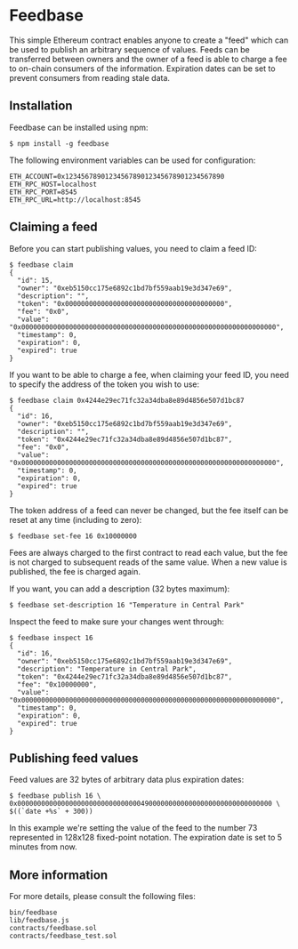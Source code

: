 Feedbase
========

This simple Ethereum contract enables anyone to create a "feed" which
can be used to publish an arbitrary sequence of values.  Feeds can be
transferred between owners and the owner of a feed is able to charge a
fee to on-chain consumers of the information.  Expiration dates can be
set to prevent consumers from reading stale data.


Installation
------------

Feedbase can be installed using npm:

    $ npm install -g feedbase

The following environment variables can be used for configuration:

    ETH_ACCOUNT=0x1234567890123456789012345678901234567890
    ETH_RPC_HOST=localhost
    ETH_RPC_PORT=8545
    ETH_RPC_URL=http://localhost:8545


Claiming a feed
---------------

Before you can start publishing values, you need to claim a feed ID:

    $ feedbase claim
    {
      "id": 15,
      "owner": "0xeb5150cc175e6892c1bd7bf559aab19e3d347e69",
      "description": "",
      "token": "0x0000000000000000000000000000000000000000",
      "fee": "0x0",
      "value": "0x0000000000000000000000000000000000000000000000000000000000000000",
      "timestamp": 0,
      "expiration": 0,
      "expired": true
    }

If you want to be able to charge a fee, when claiming your feed ID,
you need to specify the address of the token you wish to use:

    $ feedbase claim 0x4244e29ec71fc32a34dba8e89d4856e507d1bc87
    {
      "id": 16,
      "owner": "0xeb5150cc175e6892c1bd7bf559aab19e3d347e69",
      "description": "",
      "token": "0x4244e29ec71fc32a34dba8e89d4856e507d1bc87",
      "fee": "0x0",
      "value": "0x0000000000000000000000000000000000000000000000000000000000000000",
      "timestamp": 0,
      "expiration": 0,
      "expired": true
    }

The token address of a feed can never be changed, but the fee itself
can be reset at any time (including to zero):

    $ feedbase set-fee 16 0x10000000

Fees are always charged to the first contract to read each value,
but the fee is not charged to subsequent reads of the same value.
When a new value is published, the fee is charged again.

If you want, you can add a description (32 bytes maximum):

    $ feedbase set-description 16 "Temperature in Central Park"

Inspect the feed to make sure your changes went through:

    $ feedbase inspect 16
    {
      "id": 16,
      "owner": "0xeb5150cc175e6892c1bd7bf559aab19e3d347e69",
      "description": "Temperature in Central Park",
      "token": "0x4244e29ec71fc32a34dba8e89d4856e507d1bc87",
      "fee": "0x10000000",
      "value": "0x0000000000000000000000000000000000000000000000000000000000000000",
      "timestamp": 0,
      "expiration": 0,
      "expired": true
    }


Publishing feed values
----------------------

Feed values are 32 bytes of arbitrary data plus expiration dates:

    $ feedbase publish 16 \
    0x0000000000000000000000000000000490000000000000000000000000000000 \
    $((`date +%s` + 300))

In this example we're setting the value of the feed to the number 73
represented in 128x128 fixed-point notation.  The expiration date is
set to 5 minutes from now.


More information
----------------

For more details, please consult the following files:

    bin/feedbase
    lib/feedbase.js
    contracts/feedbase.sol
    contracts/feedbase_test.sol
